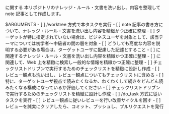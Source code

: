
<theme/> に関する 本リポジトリのナレッジ・ルール・文書を洗い出し、内容を整理して note 記事として作成します。


<theme>
$ARGUMENTS
</theme>

<meta-checklist>
- [ ] /worktree 方式で本タスクを実行
- [ ] note 記事の書き方について、ナレッジ・ルール・文書を洗い出し内容を精緻かつ正確に整理
    - [ ] ターゲットが特に指定されていない場合は、ビジネスユーザを対象として、該当テーマについては初学者～中級者の間の層を対象
    - [ ] どうしても高度な内容を説明する必要がある場合は、ターゲットユーザに配慮した記述とすること
- [ ] <theme/> に関連するナレッジ・ルール・文書を洗い出し内容を精緻かつ正確に整理
- [ ] <theme/> に関連して、Web 上を精緻に検索し一般的な情報を精緻かつ正確に整理
- [ ] チェックリストドリブンで実行するためのチェックリストを精緻に設計し作成
    - [ ] レビュー観点も洗い出し、レビュー観点についてもチェックリストに含める
    - [ ] 特に、ターゲットユーザ視点で読みたくなるか、わくわくして続きをどんどん読みたくなる構成になっているか評価してください
- [ ] チェックリストドリブンで実行するためのチェックリストを精緻に設計し作成
- [ ] /do_task 方式に従いタスクを実行
- [ ] レビュー観点に従いレビューを行い改善サイクルを回す
- [ ] レビューを誠実にクリアしたら、コミット、プッシュし、プルリクエストを発行
</meta-checklist>


